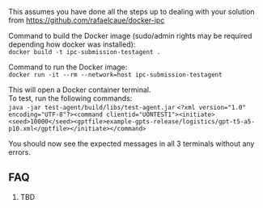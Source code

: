 This assumes you have done all the steps up to dealing with your solution from https://github.com/rafaelcaue/docker-ipc

Command to build the Docker image (sudo/admin rights may be required depending how docker was installed):   
`docker build -t ipc-submission-testagent .`

Command to run the Docker image:   
`docker run -it --rm --network=host ipc-submission-testagent`

This will open a Docker container terminal.   
To test, run the following commands:   
`java -jar test-agent/build/libs/test-agent.jar`
`<?xml version="1.0" encoding="UTF-8"?><command clientid="UONTEST1"><initiate><seed>10000</seed><gptfile>example-gpts-release/logistics/gpt-t5-a5-p10.xml</gptfile></initiate></command>`

You should now see the expected messages in all 3 terminals without any errors.


## FAQ
1. TBD
